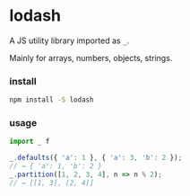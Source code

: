 # lodash

A JS utility library imported as `_`.

Mainly for arrays, numbers, objects, strings.

### install

```bash
npm install -S lodash
```


### usage

```js
import _ f

_.defaults({ 'a': 1 }, { 'a': 3, 'b': 2 });
// → { 'a': 1, 'b': 2 }
_.partition([1, 2, 3, 4], n => n % 2);
// → [[1, 3], [2, 4]]
```

